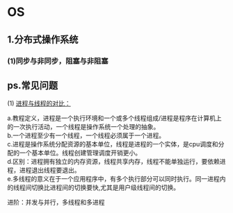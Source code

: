 # OS

## 1.分布式操作系统

### (1)同步与非同步，阻塞与非阻塞

## ps.常见问题

(1) [进程与线程的对比：](https://blog.csdn.net/mxsgoden/article/details/8821936)

a.教程定义，进程是一个执行环境和一个或多个线程组成/进程是程序在计算机上的一次执行活动，一个线程是操作系统一个处理的抽象。  
b.一个进程至少有一个线程，一个线程必须属于一个进程。  
c.进程是操作系统分配资源的基本单位，线程是进程的一个实体，是cpu调度和分配的一个基本单位。线程创建管理调度开销更小。  
d.区别：进程拥有独立的内存资源，线程共享内存，线程不能单独运行，要依赖进程，进程退出线程要退出。  
e.多线程的意义在于一个应用程序中，有多个执行部分可以同时执行。同一进程内的线程间切换比进程间的切换要快,尤其是用户级线程间的切换。  

进阶：并发与并行，多线程和多进程